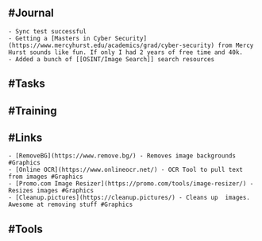 ## #Journal
	- Sync test successful
	- Getting a [Masters in Cyber Security](https://www.mercyhurst.edu/academics/grad/cyber-security) from Mercy Hurst sounds like fun. If only I had 2 years of free time and 40k.
	- Added a bunch of [[OSINT/Image Search]] search resources
## #Tasks
## #Training
## #Links
	- [RemoveBG](https://www.remove.bg/) - Removes image backgrounds #Graphics
	- [Online OCR](https://www.onlineocr.net/) - OCR Tool to pull text from images #Graphics
	- [Promo.com Image Resizer](https://promo.com/tools/image-resizer/) - Resizes images #Graphics
	- [Cleanup.pictures](https://cleanup.pictures/) - Cleans up  images. Awesome at removing stuff #Graphics
## #Tools